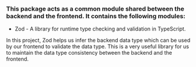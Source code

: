 ### This package acts as a common module shared between the backend and the frontend. It contains the following modules:
 - Zod - A library for runtime type checking and validation in TypeScript.

In this project, Zod helps us infer the backend data type which can be used by our frontend to validate the data type. This is a very useful library for us to maintain the data type consistency between the backend and the frontend.